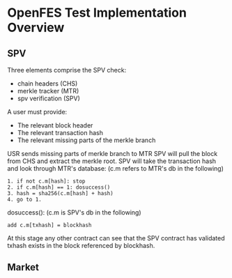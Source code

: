 # OpenFES Test Implementation Overview

## SPV

Three elements comprise the SPV check:

* chain headers (CHS)
* merkle tracker (MTR)
* spv verification (SPV)

A user must provide:

* The relevant block header
* The relevant transaction hash
* The relevant missing parts of the merkle branch

USR sends missing parts of merkle branch to MTR
SPV will pull the block from CHS and extract the merkle root.
SPV will take the transaction hash and look through MTR's database: (c.m refers to MTR's db in the following)

	1. if not c.m[hash]: stop
	2. if c.m[hash] == 1: dosuccess()
	3. hash = sha256(c.m[hash] + hash)
	4. go to 1.

dosuccess(): (c.m is SPV's db in the following)

	add c.m[txhash] = blockhash
	
At this stage any other contract can see that the SPV contract has validated txhash exists in the block referenced by blockhash.

## Market
